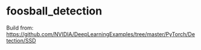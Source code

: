 # foosball_detection

Build from: https://github.com/NVIDIA/DeepLearningExamples/tree/master/PyTorch/Detection/SSD
